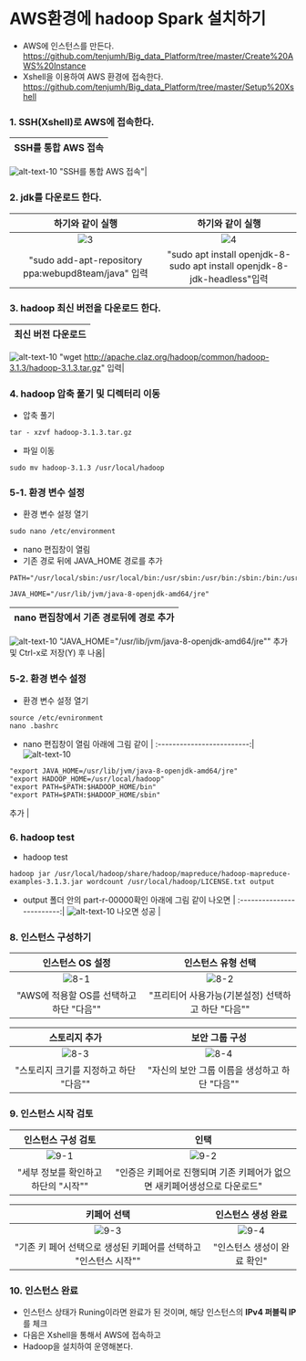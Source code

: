 # AWS환경에 hadoop Spark 설치하기

- AWS에 인스턴스를 만든다.
https://github.com/tenjumh/Big_data_Platform/tree/master/Create%20AWS%20Instance
- Xshell을 이용하여 AWS 환경에 접속한다.
https://github.com/tenjumh/Big_data_Platform/tree/master/Setup%20Xshell

### 1. SSH(Xshell)로 AWS에 접속한다.
SSH를 통합 AWS 접속            |
:-------------------------:|
![alt-text-10](https://github.com/tenjumh/Big_data_Platform/blob/master/images/hadoop_spark%20install/0.PNG) 
"SSH를 통합 AWS 접속"|

### 2. jdk를 다운로드 한다.
하기와 같이 실행            |  하기와 같이 실행  
:-------------------------:|:-------------------------:
![3](https://github.com/tenjumh/Big_data_Platform/blob/master/images/hadoop_spark%20install/1.PNG) |![4](https://github.com/tenjumh/Big_data_Platform/blob/master/images/hadoop_spark%20install/2.PNG) 
"sudo add-apt-repository ppa:webupd8team/java" 입력|"sudo apt install openjdk-8-sudo apt install openjdk-8-jdk-headless"입력

### 3. hadoop 최신 버전을 다운로드 한다.
최신 버전 다운로드            |
:-------------------------:|
![alt-text-10](https://github.com/tenjumh/Big_data_Platform/blob/master/images/hadoop_spark%20install/3.PNG) 
"wget http://apache.claz.org/hadoop/common/hadoop-3.1.3/hadoop-3.1.3.tar.gz" 입력|

### 4. hadoop 압축 풀기 및 디렉터리 이동
- 압축 풀기 
```
tar - xzvf hadoop-3.1.3.tar.gz
```
- 파일 이동
```
sudo mv hadoop-3.1.3 /usr/local/hadoop
```

### 5-1. 환경 변수 설정
- 환경 변수 설정 열기
```
sudo nano /etc/environment
```
- nano 편집창이 열림
- 기존 경로 뒤에 JAVA_HOME 경로를 추가
```
PATH="/usr/local/sbin:/usr/local/bin:/usr/sbin:/usr/bin:/sbin:/bin:/usr/games:/usr/local/games:/usr/local/h$
```
```
JAVA_HOME="/usr/lib/jvm/java-8-openjdk-amd64/jre"
```
nano 편집창에서 기존 경로뒤에 경로 추가            |
:-------------------------:|
![alt-text-10](https://github.com/tenjumh/Big_data_Platform/blob/master/images/hadoop_spark%20install/4.PNG) 
"JAVA_HOME="/usr/lib/jvm/java-8-openjdk-amd64/jre"" 추가 및 Ctrl-x로 저장(Y) 후 나옴|

### 5-2. 환경 변수 설정
- 환경 변수 설정 열기
```
source /etc/evnironment
nano .bashrc
```
- nano 편집창이 열림
아래에 그림 같이            |
:-------------------------:|
![alt-text-10](https://github.com/tenjumh/Big_data_Platform/blob/master/images/hadoop_spark%20install/5.nano%20.bashrc.PNG) 
```
"export JAVA_HOME=/usr/lib/jvm/java-8-openjdk-amd64/jre" 
"export HADOOP_HOME=/usr/local/hadoop"
"export PATH=$PATH:$HADOOP_HOME/bin"
"export PATH=$PATH:$HADOOP_HOME/sbin"
```
추가 |

### 6. hadoop test
- hadoop test
```
hadoop jar /usr/local/hadoop/share/hadoop/mapreduce/hadoop-mapreduce-examples-3.1.3.jar wordcount /usr/local/hadoop/LICENSE.txt output
```
- output 폴더 안의 part-r-00000확인
아래에 그림 같이 나오면            |
:-------------------------:|
![alt-text-10](https://github.com/tenjumh/Big_data_Platform/blob/master/images/hadoop_spark%20install/6.part-r-00000.PNG) 
나오면 성공 |

### 8. 인스턴스 구성하기
인스턴스 OS 설정            |  인스턴스 유형 선택
:-------------------------:|:-------------------------:
![8-1](https://github.com/tenjumh/Big_data_Platform/blob/master/images/create%20aws/11.machine%20image%20selection.PNG) | ![8-2](https://github.com/tenjumh/Big_data_Platform/blob/master/images/create%20aws/12%EC%9D%B8%EC%8A%A4%ED%84%B4%EC%8A%A4%20%EC%9C%A0%ED%98%95.PNG)
"AWS에 적용할 OS를 선택하고 하단 "다음""|"프리티어 사용가능(기본설정) 선택하고 하단 "다음""

스토리지 추가            |  보안 그룹 구성
:-------------------------:|:-------------------------:
![8-3](https://github.com/tenjumh/Big_data_Platform/blob/master/images/create%20aws/13.%EC%8A%A4%ED%86%A0%EB%A6%AC%EC%A7%80.PNG) | ![8-4](https://github.com/tenjumh/Big_data_Platform/blob/master/images/create%20aws/14.%EB%B3%B4%EC%95%88%EA%B7%B8%EB%A3%B9%EC%84%A4%EC%A0%95.PNG)
"스토리지 크기를 지정하고 하단 "다음""|"자신의 보안 그룹 이름을 생성하고 하단 "다음""

### 9. 인스턴스 시작 검토
인스턴스 구성 검토            |  인택
:-------------------------:|:-------------------------:
![9-1](https://github.com/tenjumh/Big_data_Platform/blob/master/images/create%20aws/15.%EC%9D%B8%EC%8A%A4%ED%84%B4%EC%8A%A4%20%EC%8B%9C%EC%9E%91%20%EA%B2%80%ED%86%A0.PNG) | ![9-2](https://github.com/tenjumh/Big_data_Platform/blob/master/images/create%20aws/16.%EC%83%88%ED%82%A4%ED%8E%98%EC%96%B4%EC%83%9D%EC%84%B1.PNG)
"세부 정보를 확인하고 하단의 "시작""|"인증은 키페어로 진행되며 기존 키페어가 없으면 새키페어생성으로 다운로드"

키페어 선택             |  인스턴스 생성 완료
:-------------------------:|:-------------------------:
![9-3](https://github.com/tenjumh/Big_data_Platform/blob/master/images/create%20aws/17.%ED%82%A4%ED%8E%98%EC%96%B4%EC%84%A0%ED%83%9D%20%EC%A0%91%EC%86%8D.PNG) | ![9-4](https://github.com/tenjumh/Big_data_Platform/blob/master/images/create%20aws/19.%ED%8D%BC%ED%94%8C%EB%A6%ADIP%ED%99%95%EC%9D%B8.PNG)
"기존 키 페어 선택으로 생성된 키페어를 선택하고 "인스턴스 시작""|"인스턴스 생성이 완료 확인"

### 10. 인스턴스 완료
- 인스턴스 상태가 Runing이라면 완료가 된 것이며, 해당 인스턴스의 **IPv4 퍼블릭 IP**를 체크
- 다음은 Xshell을 통해서 AWS에 접속하고
- Hadoop을 설치하여 운영해본다. 